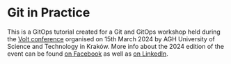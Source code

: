 # Git in Practice

This is a GitOps tutorial created for a Git and GitOps workshop held during
the [Volt conference](https://www.eaiib.agh.edu.pl/konferencja-naukowa-volt/)
organised on 15th March 2024 by AGH University of Science and Technology in Kraków.
More info about the 2024 edition of the event can be found [on Facebook][volt2024]
as well as [on LinkedIn][volt2024-li].

[volt2024]: https://www.facebook.com/events/189116554294013/?acontext=%7B%22event_action_history%22%3A[]%7D
[volt2024-li]: https://www.linkedin.com/events/volt2024-electrifyingideas7167823475586285568
